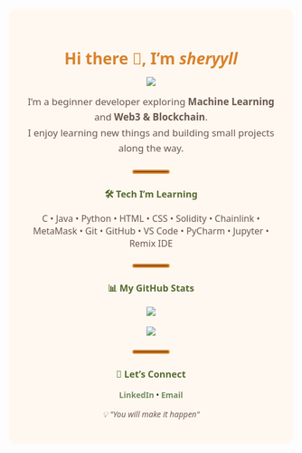 <div align="center" style="font-family: 'Segoe UI', Tahoma, Geneva, Verdana, sans-serif; background-color:#FFF8F0; padding:30px; border-radius:15px; max-width:800px; margin:auto;">

  <h1 style="color:#D9822B; font-weight:bold; margin-bottom:5px;">
    Hi there 👋, I’m <i>sheryyll</i>
  </h1>
  <p>
    <img src="https://readme-typing-svg.herokuapp.com?size=28&color=D9822B&center=true&vCenter=true&width=500&lines=Exploring+Machine+Learning;Learning+Web3+%26+Blockchain" />
  </p>

  <p style="color:#6B584C; font-size:17px; max-width:600px; margin:auto; line-height:1.6;">
    I’m a beginner developer exploring <b>Machine Learning</b> and <b>Web3 & Blockchain</b>.<br>
    I enjoy learning new things and building small projects along the way.
  </p>

  <hr style="width:60px; margin:25px auto; border:3px solid #D9822B; border-radius:5px;">

  <h3 style="color:#556B2F;">🛠️ Tech I’m Learning</h3>
  <p style="color:#6B584C; font-size:16px;">
    C • Java • Python • HTML • CSS • Solidity • Chainlink • MetaMask • Git • GitHub • VS Code • PyCharm • Jupyter • Remix IDE
  </p>

  <hr style="width:60px; margin:25px auto; border:3px solid #D9822B; border-radius:5px;">

  <h3 style="color:#556B2F;">📊 My GitHub Stats</h3>
  <p>
    <img src="https://github-readme-stats.vercel.app/api?username=sheryyll&show_icons=true&theme=gruvbox&hide_border=true&bg_color=FFF8F0&text_color=6B584C&icon_color=D9822B&title_color=556B2F" /><br><br>
    <img src="https://github-readme-streak-stats.herokuapp.com?user=sheryyll&theme=gruvbox&hide_border=true&background=FFF8F0&stroke=D9822B&fire=556B2F&currStreakNum=6B584C&sideNums=6B584C&dates=556B2F" />
  </p>

  <hr style="width:60px; margin:25px auto; border:3px solid #D9822B; border-radius:5px;">

  <h3 style="color:#556B2F;">🤝 Let’s Connect</h3>
  <p>
    <a href="https://www.linkedin.com/in/jenishashereyl" style="text-decoration:none; color:#738A5E; font-weight:bold;">LinkedIn</a> •
    <a href="mailto:sheryyll@example.com" style="text-decoration:none; color:#738A5E; font-weight:bold;">Email</a>
  </p>

  <p style="color:#6B584C; font-style:italic; margin-top:15px;">💡 "You will make it happen"</p>

</div>

